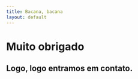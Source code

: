 ```yaml
---
title: Bacana, bacana
layout: default
---
```


# Muito obrigado

## Logo, logo entramos em contato.

